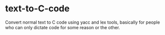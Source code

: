 # text-to-C-code
Convert normal text to C code using yacc and lex tools, basically for people who can only dictate code for some reason or the other.
